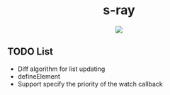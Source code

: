 <h1 align="center"><span>s-ray</span></h1>

<p align="center">
  <img src="https://github.com/user-attachments/assets/c63391ef-54ed-4bce-9c69-cec239af0b0d" />
</p>

## TODO List

- Diff algorithm for list updating
- defineElement
- Support specify the priority of the watch callback
